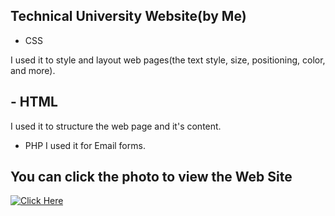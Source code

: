 ## Technical University Website(by Me)

- CSS

I used it to style and layout web pages(the text style, size, positioning, color, and more).
## - HTML
I used it to structure the web page and it's content.
- PHP
I used it for Email forms.
## You can click the photo to view the Web Site
[<img alt="Click Here" src ="https://user-images.githubusercontent.com/109627707/192855638-195672e6-8464-4eda-ac39-711f7f571b24.png" />](https://replit.com/@Stan15321/Site#style.css)
